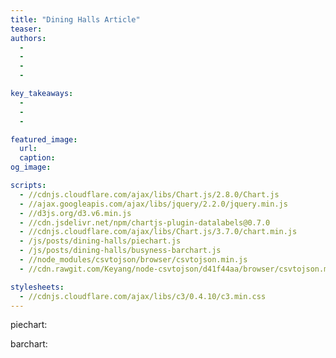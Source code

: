 ```yaml
---
title: "Dining Halls Article"
teaser:
authors:
  - 
  - 
  - 
  - 

key_takeaways:
  - 
  - 
  - 

featured_image:
  url: 
  caption: 
og_image: 

scripts:
  - //cdnjs.cloudflare.com/ajax/libs/Chart.js/2.8.0/Chart.js
  - //ajax.googleapis.com/ajax/libs/jquery/2.2.0/jquery.min.js
  - //d3js.org/d3.v6.min.js
  - //cdn.jsdelivr.net/npm/chartjs-plugin-datalabels@0.7.0
  - //cdnjs.cloudflare.com/ajax/libs/Chart.js/3.7.0/chart.min.js
  - /js/posts/dining-halls/piechart.js
  - /js/posts/dining-halls/busyness-barchart.js
  - //node_modules/csvtojson/browser/csvtojson.min.js
  - //cdn.rawgit.com/Keyang/node-csvtojson/d41f44aa/browser/csvtojson.min.js

stylesheets:
  - //cdnjs.cloudflare.com/ajax/libs/c3/0.4.10/c3.min.css
---
```


piechart:
<div class = 'pie chart'><canvas id = 'SwipesPieChart'></canvas></div>

barchart:
<div class = 'bar_chart'><canvas id = 'barChart'></canvas></div>